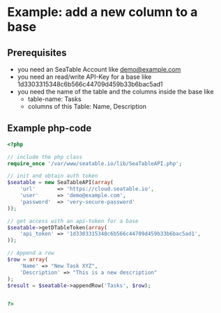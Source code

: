 # Example: add a new column to a base

## Prerequisites

* you need an SeaTable Account like demo@example.com
* you need an read/write API-Key for a base like 1d3303315348c6b566c44709d459b33b6bac5ad1
* you need the name of the table and the columns inside the base like
  * table-name: Tasks
  * columns of this Table: Name, Description

## Example php-code


```php
<?php

// include the php class
require_once '/var/www/seatable.io/lib/SeaTableAPI.php';

// init and obtain auth token
$seatable = new SeaTableAPI(array(
    'url'       => 'https://cloud.seatable.io',
    'user'      => 'demo@example.com',
    'password'  => 'very-secure-password'
));

// get access with an api-token for a base
$seatable->getDTableToken(array(
	'api_token' => '1d3303315348c6b566c44709d459b33b6bac5ad1',
));

// Append a row
$row = array(
	'Name' => "New Task XYZ",
	'Description' => "This is a new description"
);
$result = $seatable->appendRow('Tasks', $row);


?>
```
